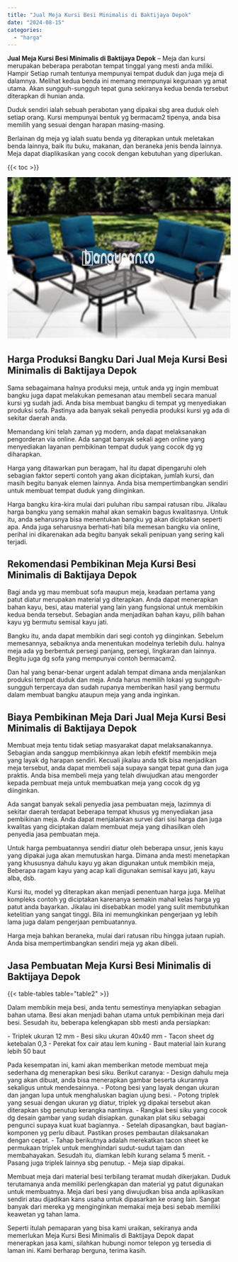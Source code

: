 ```yaml
---
title: "Jual Meja Kursi Besi Minimalis di Baktijaya Depok"
date: "2024-08-15"
categories: 
  - "harga"
---
```


**Jual Meja Kursi Besi Minimalis di Baktijaya Depok** – Meja dan kursi merupakan beberapa perabotan tempat tinggal yang mesti anda miliki. Hampir Setiap rumah tentunya mempunyai tempat duduk dan juga meja di dalamnya. Melihat kedua benda ini memang mempunyai kegunaan yg amat utama. Akan sungguh-sungguh tepat guna sekiranya kedua benda tersebut diterapkan di hunian anda.

Duduk sendiri ialah sebuah perabotan yang dipakai sbg area duduk oleh setiap orang. Kursi mempunyai bentuk yg bermacam2 tipenya, anda bisa memilih yang sesuai dengan harapan masing-masing.

Berlainan dg meja yg ialah suatu benda yg diterapkan untuk meletakan benda lainnya, baik itu buku, makanan, dan beraneka jenis benda lainnya. Meja dapat diaplikasikan yang cocok dengan kebutuhan yang diperlukan.

{{< toc >}}

![Jual Meja Kursi Besi Minimalis di Baktijaya Depok](/images/jual-meja-besi-murah04.png)

## Harga Produksi Bangku Dari Jual Meja Kursi Besi Minimalis di Baktijaya Depok

Sama sebagaimana halnya produksi meja, untuk anda yg ingin membuat bangku juga dapat melakukan pemesanan atau membeli secara manual kursi yg sudah jadi. Anda bisa membuat bangku di tempat yg menyediakan produksi sofa. Pastinya ada banyak sekali penyedia produksi kursi yg ada di sekitar daerah anda.

Memandang kini telah zaman yg modern, anda dapat melaksanakan pengorderan via online. Ada sangat banyak sekali agen online yang menyediakan layanan pembikinan tempat duduk yang cocok dg yg diharapkan.

Harga yang ditawarkan pun beragam, hal itu dapat dipengaruhi oleh sebagian faktor seperti contoh yang akan diciptakan, jumlah kursi, dan masih begitu banyak elemen lainnya. Anda bisa mempertimbangkan sendiri untuk membuat tempat duduk yang diinginkan.

Harga bangku kira-kira mulai dari puluhan ribu sampai ratusan ribu. Jikalau harga bangku yang semakin mahal akan semakin bagus kwalitasnya. Untuk itu, anda seharusnya bisa menentukan bangku yg akan diciptakan seperti apa. Anda juga seharusnya berhati-hati bila memesan bangku via online, perihal ini dikarenakan ada begitu banyak sekali penipuan yang sering kali terjadi.

## Rekomendasi Pembikinan Meja Kursi Besi Minimalis di Baktijaya Depok

Bagi anda yg mau membuat sofa maupun meja, keadaan pertama yang patut diatur merupakan material yg diterapkan. Anda dapat menerapkan bahan kayu, besi, atau material yang lain yang fungsional untuk membikin kedua benda tersebut. Sebagian anda menjadikan bahan kayu, pilih bahan kayu yg bermutu semisal kayu jati.

Bangku itu, anda dapat membikin dari segi contoh yg diinginkan. Sebelum memesannya, sebaiknya anda menentukan modelnya terlebih dulu. halnya meja ada yg berbentuk persegi panjang, persegi, lingkaran dan lainnya. Begitu juga dg sofa yang mempunyai contoh bermacam2.

Dan hal yang benar-benar urgent adalah tempat dimana anda menjalankan produksi tempat duduk dan meja. Anda harus memilih lokasi yg sungguh-sungguh terpercaya dan sudah rupanya memberikan hasil yang bermutu dalam membuat bangku ataupun meja yang anda inginkan.

## Biaya Pembikinan Meja Dari Jual Meja Kursi Besi Minimalis di Baktijaya Depok

Membuat meja tentu tidak setiap masyarakat dapat melaksanakannya. Sebagian anda sanggup membikinnya akan lebih efektif membikin meja yang layak dg harapan sendiri. Kecuali jikalau anda tdk bisa menjadikan meja tersebut, anda dapat membeli saja supaya sangat tepat guna dan juga praktis. Anda bisa membeli meja yang telah diwujudkan atau mengorder kepada pembuat meja untuk membuatkan meja yang cocok dg yg diinginkan.

Ada sangat banyak sekali penyedia jasa pembuatan meja, lazimnya di sekitar daerah terdapat beberapa tempat khusus yg menyediakan jasa pembikinan meja. Anda dapat menjalankan survei dari sisi harga dan juga kwalitas yang diciptakan dalam membuat meja yang dihasilkan oleh penyedia jasa pembuatan meja.

Untuk harga pembuatannya sendiri diatur oleh beberapa unsur, jenis kayu yang dipakai juga akan memutuskan harga. Dimana anda mesti menetapkan yang khususnya dahulu kayu yg akan digunakan untuk membikin meja, Beberapa ragam kayu yang acap kali digunakan semisal kayu jati, kayu alba, dsb.

Kursi itu, model yg diterapkan akan menjadi penentuan harga juga. Melihat kompleks contoh yg diciptakan karenanya semakin mahal kelas harga yg patut anda bayarkan. Jikalau ini disebabkan model yang sulit membutuhkan ketelitian yang sangat tinggi. Bila ini memungkinkan pengerjaan yg lebih lama juga dalam pengerjaan pembuatannya.

Harga meja bahkan beraneka, mulai dari ratusan ribu hingga jutaan rupiah. Anda bisa mempertimbangkan sendiri meja yg akan dibeli.

## Jasa Pembuatan Meja Kursi Besi Minimalis di Baktijaya Depok

{{< table-tables table="table2" >}}

Dalam membikin meja besi, anda tentu semestinya menyiapkan sebagian bahan utama. Besi akan menjadi bahan utama untuk pembikinan meja dari besi. Sesudah itu, beberapa kelengkapan sbb mesti anda persiapkan:

\- Triplek ukuran 12 mm - Besi siku ukuran 40x40 mm - Tacon sheet dg ketebalan 0,3 - Perekat fox cair atau lem kuning - Baut material lain kurang lebih 50 baut

Pada kesempatan ini, kami akan memberikan metode membuat meja sederhana dg menerapkan besi siku. Berikut caranya: - Design dahulu meja yang akan dibuat, anda bisa menerapkan gambar beserta ukurannya sekaligus untuk mendesainnya. - Potong besi yang layak dengan ukuran dan jangan lupa untuk menghaluskan bagian ujung besi. - Potong triplek yang sesuai dengan ukuran yg diatur, triplek yg dipakai tersebut akan diterapkan sbg penutup kerangka nantinya. - Rangkai besi siku yang cocok dg desain gambar yang sudah disiapkan. gunakan plat siku sebagai pengunci supaya kuat kuat bagiannya. - Setelah dipasangkan, baut bagian-komponen yg perlu dibaut. Pastikan proses pembautan dilaksanakan dengan cepat. - Tahap berikutnya adalah merekatkan tacon sheet ke permukaan triplek untuk menghindari sudut-sudut tajam dan membahayakan. Sesudah itu, diamkan lebih kurang selama 5 menit. - Pasang juga triplek lainnya sbg penutup. - Meja siap dipakai.

Membuat meja dari material besi terbilang teramat mudah dikerjakan. Duduk terutamanya anda memiliki perlengkapan dan material yg patut digunakan untuk membuatnya. Meja dari besi yang diwujudkan bisa anda aplikasikan sendiri atau dijadikan kans usaha untuk dipasarkan ke orang lain. Sangat banyak dari mereka yg menginginkan memakai meja besi sebab memiliki keawetan yg tahan lama.

Seperti itulah pemaparan yang bisa kami uraikan, sekiranya anda memerlukan Meja Kursi Besi Minimalis di Baktijaya Depok dapat menerapkan jasa kami, silahkan hubungi nomor telepon yg tersedia di laman ini. Kami berharap berguna, terima kasih.
